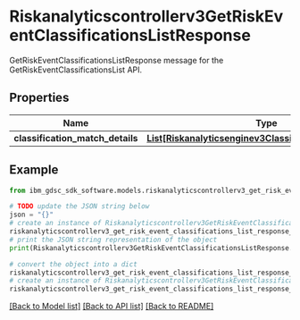 # Riskanalyticscontrollerv3GetRiskEventClassificationsListResponse

GetRiskEventClassificationsListResponse message for the GetRiskEventClassificationsList API.

## Properties

Name | Type | Description | Notes
------------ | ------------- | ------------- | -------------
**classification_match_details** | [**List[Riskanalyticsenginev3ClassificationMatchDetails]**](Riskanalyticsenginev3ClassificationMatchDetails.md) |  | [optional] 

## Example

```python
from ibm_gdsc_sdk_software.models.riskanalyticscontrollerv3_get_risk_event_classifications_list_response import Riskanalyticscontrollerv3GetRiskEventClassificationsListResponse

# TODO update the JSON string below
json = "{}"
# create an instance of Riskanalyticscontrollerv3GetRiskEventClassificationsListResponse from a JSON string
riskanalyticscontrollerv3_get_risk_event_classifications_list_response_instance = Riskanalyticscontrollerv3GetRiskEventClassificationsListResponse.from_json(json)
# print the JSON string representation of the object
print(Riskanalyticscontrollerv3GetRiskEventClassificationsListResponse.to_json())

# convert the object into a dict
riskanalyticscontrollerv3_get_risk_event_classifications_list_response_dict = riskanalyticscontrollerv3_get_risk_event_classifications_list_response_instance.to_dict()
# create an instance of Riskanalyticscontrollerv3GetRiskEventClassificationsListResponse from a dict
riskanalyticscontrollerv3_get_risk_event_classifications_list_response_from_dict = Riskanalyticscontrollerv3GetRiskEventClassificationsListResponse.from_dict(riskanalyticscontrollerv3_get_risk_event_classifications_list_response_dict)
```
[[Back to Model list]](../README.md#documentation-for-models) [[Back to API list]](../README.md#documentation-for-api-endpoints) [[Back to README]](../README.md)


